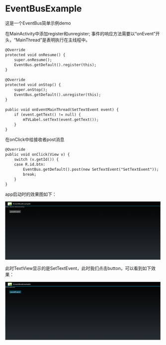 # EventBusExample
这是一个EventBus简单示例demo

在MainActivity中添加register和unregister; 事件的响应方法需要以“onEvent”开头，“MainThread”是表明执行在主线程中。

 	@Override
    protected void onResume() {
        super.onResume();
        EventBus.getDefault().register(this);
    }

    @Override
    protected void onStop() {
        super.onStop();
        EventBus.getDefault().unregister(this);
    }

    public void onEventMainThread(SetTextEvent event) {
        if (event.getText() != null) {
            mTVLabel.setText(event.getText());
        }
    }


在onClick中给接收者post消息

	@Override
    public void onClick(View v) {
        switch (v.getId()) {
        case R.id.btn:
            EventBus.getDefault().post(new SetTextEvent("SetTextEvent"));
            break;
        }
    }

app启动时的效果图如下：

<img src="image/image1.png" width="500" height="187"/>    

此时TextView显示的是SetTextEvent，此时我们点击button，可以看到如下效果：

<img src="image/image2.png" width="500" height="187"/>
